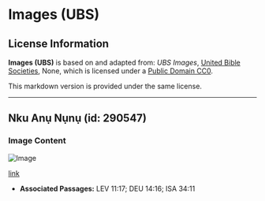 # Images (UBS)

## License Information

**Images (UBS)** is based on and adapted from: _UBS Images_, [United Bible Societies](https://unitedbiblesocieties.org/), None, which is licensed under a [Public Domain CC0](https://creativecommons.org/public-domain/cc0/).

This markdown version is provided under the same license.



--------------------------------

## Nku Anụ Nụnụ (id: 290547)

### Image Content

![Image](https://cdn.aquifer.bible/aquifer-content/resources/Media/WEB-0194_eared_owl.jpg)

[link](https://cdn.aquifer.bible/aquifer-content/resources/Media/WEB-0194_eared_owl.jpg)

* **Associated Passages:** LEV 11:17; DEU 14:16; ISA 34:11

